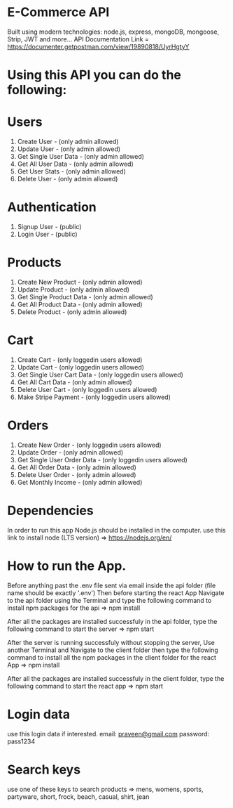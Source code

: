 # E-Commerce API

Built using modern technologies: node.js, express, mongoDB, mongoose, Strip, JWT and more...
API Documentation Link = https://documenter.getpostman.com/view/19890818/UyrHgtyY

# Using this API you can do the following:

# Users

1. Create User - (only admin allowed)
2. Update User - (only admin allowed)
3. Get Single User Data - (only admin allowed)
4. Get All User Data - (only admin allowed)
5. Get User Stats - (only admin allowed)
6. Delete User - (only admin allowed)

# Authentication

1. Signup User - (public)
2. Login User - (public)

# Products

1. Create New Product - (only admin allowed)
2. Update Product - (only admin allowed)
3. Get Single Product Data - (only admin allowed)
4. Get All Product Data - (only admin allowed)
5. Delete Product - (only admin allowed)

# Cart

1. Create Cart - (only loggedin users allowed)
2. Update Cart - (only loggedin users allowed)
3. Get Single User Cart Data - (only loggedin users allowed)
4. Get All Cart Data - (only admin allowed)
5. Delete User Cart - (only loggedin users allowed)
6. Make Stripe Payment - (only loggedin users allowed)

# Orders

1. Create New Order - (only loggedin users allowed)
2. Update Order - (only admin allowed)
3. Get Single User Order Data - (only loggedin users allowed)
4. Get All Order Data - (only admin allowed)
5. Delete User Order - (only admin allowed)
6. Get Monthly Income - (only admin allowed)

# Dependencies

In order to run this app Node.js should be installed in the computer.
use this link to install node (LTS version) => https://nodejs.org/en/

# How to run the App.

Before anything past the .env file sent via email inside the api folder (file name should be exactly '.env')
Then before starting the react App Navigate to the api folder using the Terminal and type the following command to install npm packages for the api => npm install

After all the packages are installed successfuly in the api folder, type the following command to start the server => npm start

After the server is running successfuly without stopping the server, Use another Terminal and Navigate to the client folder then type the following command to install all the npm packages in the client folder for the react App => npm install

After all the packages are installed successfuly in the client folder, type the following command to start the react app => npm start

# Login data

use this login data if interested.
email: praveen@gmail.com
password: pass1234

# Search keys

use one of these keys to search products => mens, womens, sports, partyware, short, frock, beach, casual, shirt, jean
